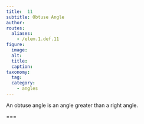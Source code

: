 ```yaml
---
title:  11
subtitle: Obtuse Angle
author:
routes:
  aliases:
    - /elem.1.def.11
figure:
  image:
  alt:
  title:
  caption:
taxonomy:
  tag:
  category:
    - angles
---
```


An <term>obtuse angle</term> is an angle greater than a right angle.

===
